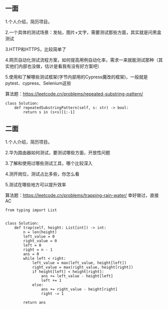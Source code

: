 ## 一面

1.个人介绍，简历项目。

2.一个具体的测试场景：发帖，图片+文字，需要测试那些方面，其实就是问黑盒测试

3.HTTP和HTTPS，比较简单了

4.网页自动化测试流程方案，如何提高用例自动化率，需求一来就能测试那种（其实他们内部也没做，估计是看我有没有好方案吧）

5.使用和了解哪些测试框架(字节内部用的Cypress魔改的框架)，一般就是pytest、cypress、Selenium这些

算法题：https://leetcode.cn/problems/repeated-substring-pattern/

```
class Solution:
    def repeatedSubstringPattern(self, s: str) -> bool:
        return s in (s+s)[1:-1]
```



## 二面

1.个人介绍，简历项目。

2.华为路由器如何测试，要测试哪些方面，开放性问题

3.了解和使用过哪些测试工具，哪个比较深入

4.测开岗位，测试占比多些，你怎么看

5.测试在哪些地方可以提升效率



算法题：https://leetcode.cn/problems/trapping-rain-water/ 幸好做过，直接AC

```
from typing import List


class Solution:
    def trap(self, height: List[int]) -> int:
        n = len(height)
        left_value = 0
        right_value = 0
        left = 0
        right = n - 1
        ans = 0
        while left < right:
            left_value = max(left_value, height[left])
            right_value = max(right_value, height[right])
            if height[left] < height[right]:
                ans += left_value - height[left]
                left += 1
            else:
                ans += right_value - height[right]
                right -= 1

        return ans

```

